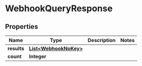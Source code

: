 

# WebhookQueryResponse


## Properties

| Name | Type | Description | Notes |
|------------ | ------------- | ------------- | -------------|
|**results** | [**List&lt;WebhookNoKey&gt;**](WebhookNoKey.md) |  |  |
|**count** | **Integer** |  |  |



